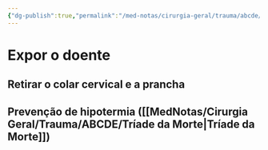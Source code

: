 ```yaml
---
{"dg-publish":true,"permalink":"/med-notas/cirurgia-geral/trauma/abcde/exposition/"}
---
```



# Expor o doente
## Retirar o colar cervical e a prancha
## Prevenção de hipotermia ([[MedNotas/Cirurgia Geral/Trauma/ABCDE/Tríade da Morte\|Tríade da Morte]])